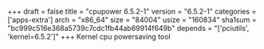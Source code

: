 +++
draft = false
title = "cpupower 6.5.2-1"
version = "6.5.2-1"
categories = ['apps-extra']
arch = "x86_64"
size = "84004"
usize = "160834"
sha1sum = "bc999c516e368a5739c7cdc1fb44ab69914f649b"
depends = "['pciutils', 'kernel=6.5.2']"
+++
Kernel cpu powersaving tool